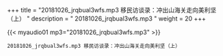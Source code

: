 +++
title = "20181026_jrqbual3wfs.mp3 移民访谈录：冲出山海关走向美利坚（上） "
description = " 20181026_jrqbual3wfs.mp3 "
weight = 20
+++

{{< myaudio01 mp3="20181026_jrqbual3wfs.mp3" >}}

    20181026_jrqbual3wfs.mp3 移民访谈录：冲出山海关走向美利坚（上）
